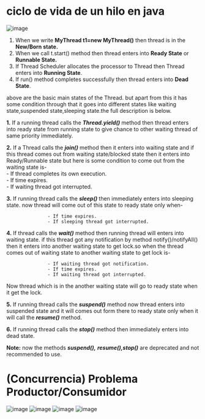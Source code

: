 # ciclo de vida de un hilo en java
![image](https://github.com/user-attachments/assets/c07f6b80-db06-426e-ba72-70d1d9936929)
1. When we write **MyThread t1=new MyThread()** then thread is in the **New/Born state.**  
2. When we call t.start() method then thread enters into **Ready State** or **Runnable State.**  
3. If Thread Scheduler allocates the processor to Thread then Thread enters into **Running State**.  
4. If run() method completes successfully then thread enters into **Dead State**.

above are the basic main states of the Thread. but apart from this it has some condition through that it goes into different states like waiting state,suspended state,sleeping state.the full description is below.

**1\.** If a running thread calls the ***Thread.yield()*** method then thread enters into ready state from running state to give chance to other waiting thread of same priority immediately.

**2\.** If a Thread calls the ***join()*** method then it enters into waiting state and if this thread comes out from waiting state/blocked state then it enters into Ready/Runnable state but here is some condition to come out from the waiting state is-  
                   - If thread completes its own execution.  
                   - If time expires.  
                   - If waiting thread got interrupted.

**3\.** If running thread calls the ***sleep()*** then immediately enters into sleeping state. now thread will come out of this state to ready state only when-

                   - If time expires.  
                   - If sleeping thread got interrupted.

**4\.** If thread calls the ***wait()*** method then running thread will enters into waiting state. if this thread got any notification by method notify()/notifyAll() then it enters into another waiting state to get lock.so when the thread comes out of waiting state to another waiting state to get lock is-

                   - If waiting thread got notification.  
                   - If time expires.  
                   - If waiting thread got interrupted.

Now thread which is in the another waiting state will go to ready state when it get the lock.

**5\.** If running thread calls the ***suspend()*** method now thread enters into suspended state and it will comes out form there to ready state only when it will call the ***resume()*** method.

**6\.** If running thread calls the ***stop()*** method then immediately enters into dead state.

**Note:** now the methods ***suspend(),*** ***resume(),stop()*** are deprecated and not recommended to use.   

# (Concurrencia) Problema Productor/Consumidor
![image](https://github.com/user-attachments/assets/16b5f993-7dba-4524-abce-7fbdcb315dcc)
![image](https://github.com/user-attachments/assets/267ddbc6-1521-49d1-b475-a4bff14f6da5)
![image](https://github.com/user-attachments/assets/e92ea083-8127-4079-9997-e64cf7ce7697)
![image](https://github.com/user-attachments/assets/44b930c5-e4f6-43df-97b6-4852c7555dd6)



